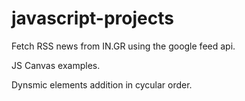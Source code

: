 # javascript-projects

Fetch RSS news from IN.GR using the google feed api.

JS Canvas examples.

Dynsmic elements addition in cycular order.